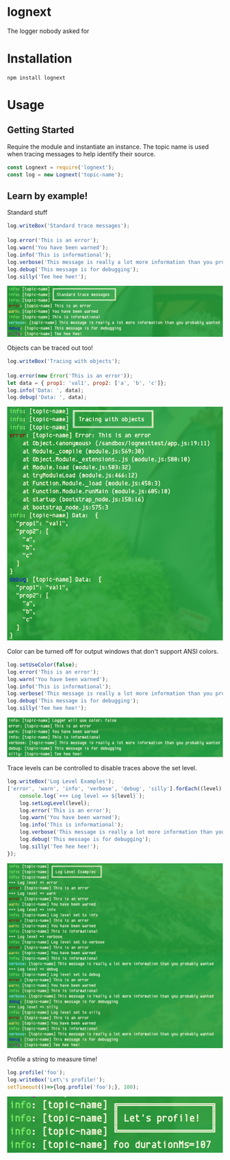 # lognext

The logger nobody asked for


# Installation

```shell
npm install lognext
```

# Usage

## Getting Started

Require the module and instantiate an instance. The topic name is used when tracing messages to help identify their source.

```JavaScript
const Lognext = require('lognext');
const log = new Lognext('topic-name');
```

## Learn by example!

Standard stuff

```JavaScript
log.writeBox('Standard trace messages');

log.error('This is an error');
log.warn('You have been warned');
log.info('This is informational');
log.verbose('This message is really a lot more information than you probably wanted');
log.debug('This message is for debugging');
log.silly('Tee hee hee!');
```

![img](https://raw.githubusercontent.com/PrinceNebulon/lognext/master/images/standard-trace-messages.png)


Objects can be traced out too!

```JavaScript
log.writeBox('Tracing with objects');

log.error(new Error('This is an error'));
let data = { prop1: 'val1', prop2: ['a', 'b', 'c']};
log.info('Data: ', data);
log.debug('Data: ', data);
```

![img](https://raw.githubusercontent.com/PrinceNebulon/lognext/master/images/tracing-with-objects.png)


Color can be turned off for output windows that don't support ANSI colors.

```JavaScript
log.setUseColor(false);
log.error('This is an error');
log.warn('You have been warned');
log.info('This is informational');
log.verbose('This message is really a lot more information than you probably wanted');
log.debug('This message is for debugging');
log.silly('Tee hee hee!');
```

![img](https://raw.githubusercontent.com/PrinceNebulon/lognext/master/images/no-color.png)


Trace levels can be controlled to disable traces above the set level.

```JavaScript
log.writeBox('Log Level Examples');
['error', 'warn', 'info', 'verbose', 'debug', 'silly'].forEach((level) => {
	console.log(`+++ Log level => ${level}`);
	log.setLogLevel(level);
	log.error('This is an error');
	log.warn('You have been warned');
	log.info('This is informational');
	log.verbose('This message is really a lot more information than you probably wanted');
	log.debug('This message is for debugging');
	log.silly('Tee hee hee!');
});
```

![img](https://raw.githubusercontent.com/PrinceNebulon/lognext/master/images/log-levels.png)


Profile a string to measure time!

```JavaScript
log.profile('foo');
log.writeBox('Let\'s profile!');
setTimeout(()=>{log.profile('foo');}, 100);
```

![img](https://raw.githubusercontent.com/PrinceNebulon/lognext/master/images/profiling.png)
